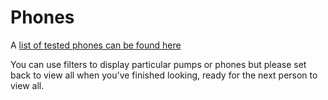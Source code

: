 # Phones

A [list of tested phones can be found here](https://docs.google.com/spreadsheets/d/1gZAsN6f0gv6tkgy9EBsYl0BQNhna0RDqA9QGycAqCQc/edit#gid=698881435)

You can use filters to display particular pumps or phones but please set back to view all when you've finished looking, ready for the next person to view all.
